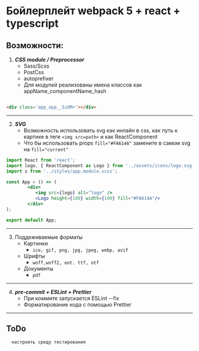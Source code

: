 # Бойлерплейт webpack 5 + react + typescript

## Возможности:

1. ___CSS module / Preprocessor___
    * Sass/Scss
    * PostCss
    * autoprefixer
    * Для модулей реализованы имена классов как appName_componentName_hash

```html

<div class='app_app__SzUM+'></div>
```
***
2. ___SVG___
    * Возможность использовать svg как инлайн в css, как путь к картике в теге `<img src=path>` и как ReactComponent
    * Что бы использовать props `fill="#FA614A"` замените в самом svg на `fill="current"`

```jsx
import React from 'react';
import logo, { ReactComponent as Logo } from '../assets/icons/logo.svg';
import s from '../styles/app.module.scss';

const App = () => (
        <div>
           <img src={logo} alt="logo" />
           <Logo height={100} width={100} fill="#FA614A"/>
        </div>
);

export default App;
```
***
3. Поддеживаемые форматы
   * Картинки
     * `ico, gif, png, jpg, jpeg, webp, avif`
   * Шрифты
     * `woff,woff2, eot. ttf, otf`
   * Документы
     * `pdf`
***
4. ___pre-commit + ESLint + Prettier___
   * При коммите запускается ESLint --fix
   * Форматирование кода с помощью Prettier
***
   
## ToDo

      настроить среду тестирования
